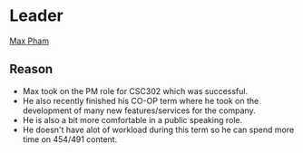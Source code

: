 # Leader

[Max Pham](./max_pham.md)

## Reason

- Max took on the PM role for CSC302 which was successful.
- He also recently finished his CO-OP term where he took on the development of many new features/services for the company.
- He is also a bit more comfortable in a public speaking role.
- He doesn't have alot of workload during this term so he can spend more time on 454/491 content.
